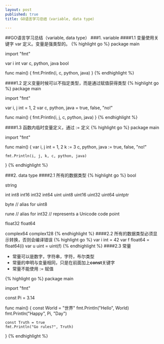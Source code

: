 ```yaml
---
layout: post
published: true
title: GO语言学习总结（variable, data type）

---
```

##GO语言学习总结（variable, data type）
###1. variable
####1.1 变量使用关键字 var 定义。变量是强类型的。
{% highlight go %}
package main

import "fmt"

var i int
var c, python, java bool

func main() {
    fmt.Println(i, c, python, java)
}
{% endhighlight %}

####1.2 定义变量时候可以不指定类型，而是通过赋值获得类型
{% highlight go %}
package main

import "fmt"

var i, j int = 1, 2
var c, python, java = true, false, "no!"

func main() {
    fmt.Println(i, j, c, python, java)
}
{% endhighlight %}

####1.3 函数内临时变量定义，通过 := 定义
{% highlight go %}
package main

import "fmt"

func main() {
    var i, j int = 1, 2
    k := 3
    c, python, java := true, false, "no!"
        
    fmt.Println(i, j, k, c, python, java)
}
{% endhighlight %}

###2. data type
####2.1 所有的数据类型
{% highlight go %}
bool

string

int  int8  int16  int32  int64
uint uint8 uint16 uint32 uint64 uintptr

byte // alias for uint8

rune // alias for int32
     // represents a Unicode code point

float32 float64

complex64 complex128
{% endhighlight %}
####2.2 所有的数据类型必须显示转换，否则会编译错误
{% highlight go %}
var i int = 42
var f float64 = float64(i)
var u uint = uint(f)
{% endhighlight %}
####2.3 常量

- 常量可以是数字，字符串，字符，布尔类型
- 常量的申明与变量相同，只是在前面加上**const**关键字
- 常量不能使用 := 赋值

{% highlight go %}
package main

import "fmt"

const Pi = 3.14

func main() {
    const World = "世界"
    fmt.Println("Hello", World)
    fmt.Println("Happy", Pi, "Day")

    const Truth = true
    fmt.Println("Go rules?", Truth)
}
{% endhighlight %}


